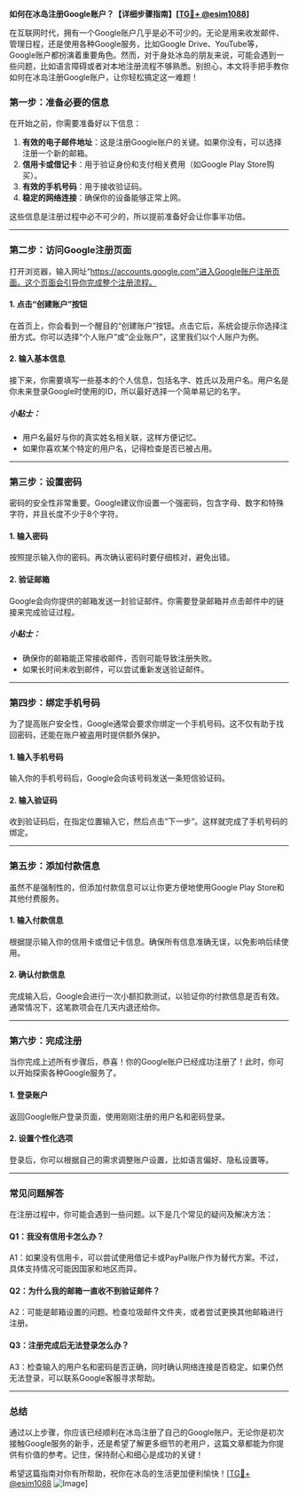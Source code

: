 **如何在冰岛注册Google账户？【详细步骤指南】[[TG💪+ @esim1088](https://t.me/s/esim1088)]**

在互联网时代，拥有一个Google账户几乎是必不可少的。无论是用来收发邮件、管理日程，还是使用各种Google服务，比如Google Drive、YouTube等，Google账户都扮演着重要角色。然而，对于身处冰岛的朋友来说，可能会遇到一些问题，比如语言障碍或者对本地注册流程不够熟悉。别担心，本文将手把手教你如何在冰岛注册Google账户，让你轻松搞定这一难题！

### **第一步：准备必要的信息**
在开始之前，你需要准备好以下信息：
1. **有效的电子邮件地址**：这是注册Google账户的关键。如果你没有，可以选择注册一个新的邮箱。
2. **信用卡或借记卡**：用于验证身份和支付相关费用（如Google Play Store购买）。
3. **有效的手机号码**：用于接收验证码。
4. **稳定的网络连接**：确保你的设备能够正常上网。

这些信息是注册过程中必不可少的，所以提前准备好会让你事半功倍。

---

### **第二步：访问Google注册页面**
打开浏览器，输入网址“https://accounts.google.com”进入Google账户注册页面。这个页面会引导你完成整个注册流程。

#### **1. 点击“创建账户”按钮**
在首页上，你会看到一个醒目的“创建账户”按钮。点击它后，系统会提示你选择注册方式。你可以选择“个人账户”或“企业账户”，这里我们以个人账户为例。

#### **2. 输入基本信息**
接下来，你需要填写一些基本的个人信息，包括名字、姓氏以及用户名。用户名是你未来登录Google时使用的ID，所以最好选择一个简单易记的名字。

##### **小贴士：**
- 用户名最好与你的真实姓名相关联，这样方便记忆。
- 如果你喜欢某个特定的用户名，记得检查是否已被占用。

---

### **第三步：设置密码**
密码的安全性非常重要。Google建议你设置一个强密码，包含字母、数字和特殊字符，并且长度不少于8个字符。

#### **1. 输入密码**
按照提示输入你的密码。再次确认密码时要仔细核对，避免出错。

#### **2. 验证邮箱**
Google会向你提供的邮箱发送一封验证邮件。你需要登录邮箱并点击邮件中的链接来完成验证过程。

##### **小贴士：**
- 确保你的邮箱能正常接收邮件，否则可能导致注册失败。
- 如果长时间未收到邮件，可以尝试重新发送验证邮件。

---

### **第四步：绑定手机号码**
为了提高账户安全性，Google通常会要求你绑定一个手机号码。这不仅有助于找回密码，还能在账户被盗用时提供额外保护。

#### **1. 输入手机号码**
输入你的手机号码后，Google会向该号码发送一条短信验证码。

#### **2. 输入验证码**
收到验证码后，在指定位置输入它，然后点击“下一步”。这样就完成了手机号码的绑定。

---

### **第五步：添加付款信息**
虽然不是强制性的，但添加付款信息可以让你更方便地使用Google Play Store和其他付费服务。

#### **1. 输入付款信息**
根据提示输入你的信用卡或借记卡信息。确保所有信息准确无误，以免影响后续使用。

#### **2. 确认付款信息**
完成输入后，Google会进行一次小额扣款测试，以验证你的付款信息是否有效。通常情况下，这笔款项会在几天内退还给你。

---

### **第六步：完成注册**
当你完成上述所有步骤后，恭喜！你的Google账户已经成功注册了！此时，你可以开始探索各种Google服务了。

#### **1. 登录账户**
返回Google账户登录页面，使用刚刚注册的用户名和密码登录。

#### **2. 设置个性化选项**
登录后，你可以根据自己的需求调整账户设置，比如语言偏好、隐私设置等。

---

### **常见问题解答**
在注册过程中，你可能会遇到一些问题。以下是几个常见的疑问及解决方法：

#### **Q1：我没有信用卡怎么办？**
A1：如果没有信用卡，可以尝试使用借记卡或PayPal账户作为替代方案。不过，具体支持情况可能因国家和地区而异。

#### **Q2：为什么我的邮箱一直收不到验证邮件？**
A2：可能是邮箱设置的问题。检查垃圾邮件文件夹，或者尝试更换其他邮箱进行注册。

#### **Q3：注册完成后无法登录怎么办？**
A3：检查输入的用户名和密码是否正确，同时确认网络连接是否稳定。如果仍然无法登录，可以联系Google客服寻求帮助。

---

### **总结**
通过以上步骤，你应该已经顺利在冰岛注册了自己的Google账户。无论你是初次接触Google服务的新手，还是希望了解更多细节的老用户，这篇文章都能为你提供有价值的参考。记住，保持耐心和细心是成功的关键！

希望这篇指南对你有所帮助，祝你在冰岛的生活更加便利愉快！[[TG💪+ @esim1088](https://t.me/s/esim1088) ![Image](https://i.postimg.cc/4NQfJmqS/Snipaste-2025-05-13-00-14-12.png)]